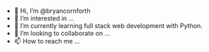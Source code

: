 - 👋 Hi, I’m @bryancornforth
- 👀 I’m interested in ...
- 🌱 I’m currently learning full stack web development with Python.
- 💞️ I’m looking to collaborate on ...
- 📫 How to reach me ...

<!---
bryancornforth/bryancornforth is a ✨ special ✨ repository because its `README.md` (this file) appears on your GitHub profile.
You can click the Preview link to take a look at your changes.
--->
